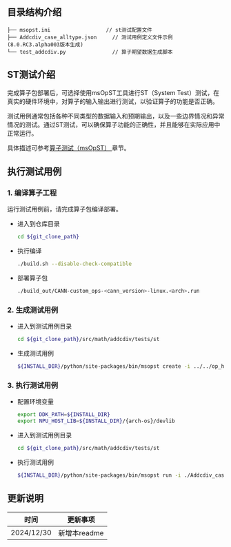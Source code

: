 ## 目录结构介绍
```
├── msopst.ini                  // st测试配置文件 
├── Addcdiv_case_alltype.json     // 测试用例定义文件示例(8.0.RC3.alpha003版本生成)
└── test_addcdiv.py               // 算子期望数据生成脚本
```

## ST测试介绍

完成算子包部署后，可选择使用msOpST工具进行ST（System Test）测试，在真实的硬件环境中，对算子的输入输出进行测试，以验证算子的功能是否正确。

测试用例通常包括各种不同类型的数据输入和预期输出，以及一些边界情况和异常情况的测试。通过ST测试，可以确保算子功能的正确性，并且能够在实际应用中正常运行。

具体描述可参考[算子测试（msOpST）
](https://www.hiascend.com/document/detail/zh/mindstudio/70RC3/ODtools/Operatordevelopmenttools/msopdev_16_0087.html)章节。

## 执行测试用例
### 1.&nbsp;编译算子工程
运行测试用例前，请完成算子包编译部署。
  - 进入到仓库目录

    ```bash
    cd ${git_clone_path}
    ```

  - 执行编译

    ```bash
    ./build.sh --disable-check-compatible
    ```

  - 部署算子包

    ```bash
    ./build_out/CANN-custom_ops-<cann_version>-linux.<arch>.run
    ```
### 2.&nbsp;生成测试用例

  - 进入到测试用例目录

    ```bash
    cd ${git_clone_path}/src/math/addcdiv/tests/st
    ```

  - 生成测试用例

    ```bash
    ${INSTALL_DIR}/python/site-packages/bin/msopst create -i ../../op_host/addcdiv.cpp -out ./
    ```
### 3.&nbsp;执行测试用例

  - 配置环境变量

    ```bash
    export DDK_PATH=${INSTALL_DIR}
    export NPU_HOST_LIB=${INSTALL_DIR}/{arch-os}/devlib
    ```

  - 进入到测试用例目录

    ```bash
    cd ${git_clone_path}/src/math/addcdiv/tests/st
    ```

  - 执行测试用例

    ```bash
    ${INSTALL_DIR}/python/site-packages/bin/msopst run -i ./Addcdiv_case_timestamp.json -soc {Soc Version} -out ./output
    ```

## 更新说明
| 时间 | 更新事项 |
|----|------|
| 2024/12/30 | 新增本readme |

